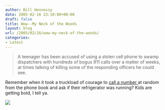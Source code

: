 ```yaml
---
author: Bill Hennessy
date: 2005-02-16 23:10:00+00:00
draft: false
title: Wow--My Neck of the Woods
layout: blog
url: /2005/02/16/wow-my-neck-of-the-woods/
categories:
- Latest
---
```


> 

> 
> A teenager has been accused of using a stolen cell phone to swamp dispatchers with hundreds of bogus 911 calls over a matter of weeks, at times talking of killing some of the responding officers he could see.
> 
> 




Remember when it took a truckload of courage to [call a number ](https://apnews.myway.com/article/20050216/D889SF385.html)at random from the phone book and ask if their refrigerator was running? Kids are getting bold, I tell ya.

![](https://blog.billhennessy.com/aggbug.aspx?PostID=1107)

